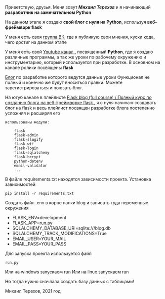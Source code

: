 Приветствую, друзья. Меня зовут **_Михаил Терехов_** и я начинающий **разработчик
на замечательном Python**

На данном этапе я создаю **свой блог с нуля на Python**, используя **веб-фреймворк flask**

У меня есть своя [группа ВК](https://vk.com/python_for_me), где я публикую свои мнения,
куски кода, чего достиг на данном этапе

У меня есть свой [Youtube канал ](https://www.youtube.com/channel/UCLr7DxWBT0NWZv_w4uvLJaw),
посвященный **Python**, где я создаю различные программы, 
а так же уроки по рабочему окружению и инструментарию, который используется при разработке.
В основном на канале ролики посвящены **flask**

[Блог](http://mikedoit.pythonanywhere.com/) по разработке которого ведутся данные уроки
Функционал не полный и конечно же будут вноситься правки. Можете зарегистрироваться и поюзать блог.


На ютуб канале в плейлисте 
[Flask blog (full course) / Полный курс по созданию блога на веб фреймворке flask ](https://www.youtube.com/watch?v=dAfYYhC0RFQ&list=PLq89pZIwXSou6UxWQahrfRUGYpta43md4),
я с нуля начинаю создавать блог на flask и весь плейлист посвящен разработке блога постепенно усложняя и расширяя его

    использованы модули:

        flask
        flask-admin
        flask-slugify
        flask-wtf
        flask-login
        flask-sqlalchemy
        flask-bcrypt
        python-dotenv
        email-validator
        ...


В файле requirements.txt находятся зависимости проекта. 
Установка зависимостей:
    
    pip install -r requirements.txt


Создать файл .env в корне папки blog и записать туда переменные окружения

- FLASK_ENV=development
- FLASK_APP=run.py
- SQLALCHEMY_DATABASE_URI=sqlite:///blog.db
- SQLALCHEMY_TRACK_MODIFICATIONS=True
- EMAIL_USER=YOUR_MAIL
- EMAIL_PASS=YOUR_PASS


Для запуска проекта используется файл

    run.py

Или на windows запускаем run
Или на linux запускаем run

Но тогда нужно сначлала создать базу данных с таблицами!



Михаил Терехов, 2021 год
